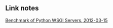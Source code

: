 ## Link notes

[Benchmark of Python WSGI Servers, 2012-03-15](http://nichol.as/benchmark-of-python-web-servers)


